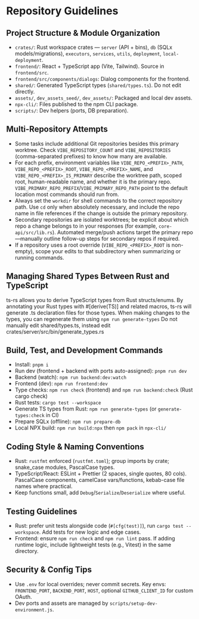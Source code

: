 # Repository Guidelines

## Project Structure & Module Organization
- `crates/`: Rust workspace crates — `server` (API + bins), `db` (SQLx models/migrations), `executors`, `services`, `utils`, `deployment`, `local-deployment`.
- `frontend/`: React + TypeScript app (Vite, Tailwind). Source in `frontend/src`.
- `frontend/src/components/dialogs`: Dialog components for the frontend.
- `shared/`: Generated TypeScript types (`shared/types.ts`). Do not edit directly.
- `assets/`, `dev_assets_seed/`, `dev_assets/`: Packaged and local dev assets.
- `npx-cli/`: Files published to the npm CLI package.
- `scripts/`: Dev helpers (ports, DB preparation).

## Multi-Repository Attempts
- Some tasks include additional Git repositories besides this primary worktree. Check `VIBE_REPOSITORY_COUNT` and `VIBE_REPOSITORIES` (comma-separated prefixes) to know how many are available.
- For each prefix, environment variables like `VIBE_REPO_<PREFIX>_PATH`, `VIBE_REPO_<PREFIX>_ROOT`, `VIBE_REPO_<PREFIX>_NAME`, and `VIBE_REPO_<PREFIX>_IS_PRIMARY` describe the worktree path, scoped root, human-readable name, and whether it is the primary repo. `VIBE_PRIMARY_REPO_PREFIX`/`VIBE_PRIMARY_REPO_PATH` point to the default location most commands should run from.
- Always set the `workdir` for shell commands to the correct repository path. Use `cd` only when absolutely necessary, and include the repo name in file references if the change is outside the primary repository.
- Secondary repositories are isolated worktrees; be explicit about which repo a change belongs to in your responses (for example, `core-api/src/lib.rs`). Automated merge/push actions target the primary repo—manually outline follow-up steps for secondary repos if required.
- If a repository uses a root override (`VIBE_REPO_<PREFIX>_ROOT` is non-empty), scope your edits to that subdirectory when summarizing or running commands.

## Managing Shared Types Between Rust and TypeScript

ts-rs allows you to derive TypeScript types from Rust structs/enums. By annotating your Rust types with #[derive(TS)] and related macros, ts-rs will generate .ts declaration files for those types.
When making changes to the types, you can regenerate them using `npm run generate-types`
Do not manually edit shared/types.ts, instead edit crates/server/src/bin/generate_types.rs

## Build, Test, and Development Commands
- Install: `pnpm i`
- Run dev (frontend + backend with ports auto-assigned): `pnpm run dev`
- Backend (watch): `npm run backend:dev:watch`
- Frontend (dev): `npm run frontend:dev`
- Type checks: `npm run check` (frontend) and `npm run backend:check` (Rust cargo check)
- Rust tests: `cargo test --workspace`
- Generate TS types from Rust: `npm run generate-types` (or `generate-types:check` in CI)
- Prepare SQLx (offline): `npm run prepare-db`
- Local NPX build: `npm run build:npx` then `npm pack` in `npx-cli/`

## Coding Style & Naming Conventions
- Rust: `rustfmt` enforced (`rustfmt.toml`); group imports by crate; snake_case modules, PascalCase types.
- TypeScript/React: ESLint + Prettier (2 spaces, single quotes, 80 cols). PascalCase components, camelCase vars/functions, kebab-case file names where practical.
- Keep functions small, add `Debug`/`Serialize`/`Deserialize` where useful.

## Testing Guidelines
- Rust: prefer unit tests alongside code (`#[cfg(test)]`), run `cargo test --workspace`. Add tests for new logic and edge cases.
- Frontend: ensure `npm run check` and `npm run lint` pass. If adding runtime logic, include lightweight tests (e.g., Vitest) in the same directory.

## Security & Config Tips
- Use `.env` for local overrides; never commit secrets. Key envs: `FRONTEND_PORT`, `BACKEND_PORT`, `HOST`, optional `GITHUB_CLIENT_ID` for custom OAuth.
- Dev ports and assets are managed by `scripts/setup-dev-environment.js`.
